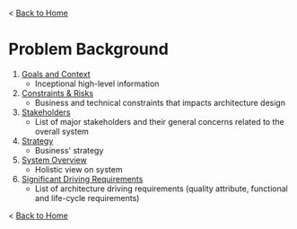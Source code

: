 < [Back to Home](../README.md#solution-structure)

# Problem Background

1. [Goals and Context](business_goal_and_context.md)
    - Inceptional high-level information
1. [Constraints & Risks](constraints.md)
	- Business and technical constraints that impacts architecture design
1. [Stakeholders](stakeholders.md)
	- List of major stakeholders and their general concerns related to the overall system
1. [Strategy](strategy.md)
    - Business' strategy
1. [System Overview](system.md)
    - Holistic view on system
1. [Significant Driving Requirements](significant_driving_requirements.md)
	- List of architecture driving requirements (quality attribute, functional and life-cycle requirements)

< [Back to Home](../README.md#solution-structure)